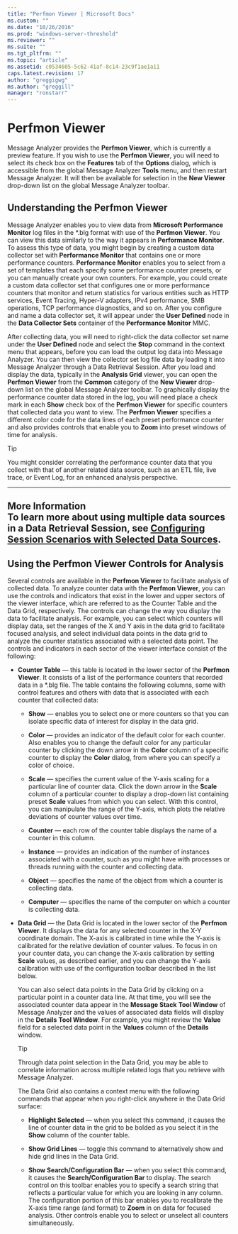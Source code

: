 ```yaml
---
title: "Perfmon Viewer | Microsoft Docs"
ms.custom: ""
ms.date: "10/26/2016"
ms.prod: "windows-server-threshold"
ms.reviewer: ""
ms.suite: ""
ms.tgt_pltfrm: ""
ms.topic: "article"
ms.assetid: c0534605-5c62-41af-8c14-23c9f1ae1a11
caps.latest.revision: 17
author: "greggigwg"
ms.author: "greggill"
manager: "ronstarr"
---
```

# Perfmon Viewer
Message Analyzer provides the **Perfmon Viewer**, which is currently a preview feature. If you wish to use the **Perfmon Viewer**, you will need to select its check box on the **Features** tab of the **Options** dialog, which is accessible from the global Message Analyzer **Tools** menu, and then restart Message Analyzer. It will then be available for selection in the **New Viewer** drop-down list on the global Message Analyzer toolbar.  
  
## Understanding the Perfmon Viewer  
 Message Analyzer enables you to view data from **Microsoft Performance Monitor** log files in the \*.blg format with use of the **Perfmon Viewer**. You can view this data similarly to the way it appears in **Performance Monitor**. To assess this type of data, you might begin by creating a custom data collector set with **Performance Monitor** that contains one or more performance counters. **Performance Monitor** enables you to select from a set of templates that each specify  some performance counter presets, or you can manually create your own counters. For example, you could create a custom data collector set that configures one or more performance counters that monitor  and return statistics for various entities such as HTTP services, Event Tracing, Hyper-V adapters, IPv4 performance, SMB operations, TCP performance diagnostics, and so on. After you configure and name a data collector set, it will appear under the **User Defined** node in the **Data Collector Sets** container of the **Performance Monitor** MMC.  
  
 After collecting data, you will need to right-click the data collector set name under the **User Defined** node and select the **Stop** command in the context menu that appears, before you can load the output log data into Message Analyzer. You can then view the collector set log file data by loading it into Message Analyzer through a Data Retrieval Session. After you load and display the data, typically in the **Analysis Grid** viewer, you can open the **Perfmon Viewer** from the **Common** category of the **New Viewer** drop-down list on the global Message Analyzer toolbar. To graphically display the performance counter data stored in the log, you will need place a check mark in each **Show** check box of the **Perfmon Viewer** for specific counters that collected data you want to view. The **Perfmon Viewer** specifies a different color code for the data lines of each preset performance counter and also provides controls that enable you to **Zoom** into preset windows of time for analysis.  
  
> [!TIP]
>  You might consider correlating the performance counter data that you collect with that of another related data source, such as an ETL file, live trace,  or Event Log, for an enhanced analysis perspective.  
  
---  
  
 **More Information**   
 **To learn more** about using multiple data sources in a Data Retrieval Session, see [Configuring Session Scenarios with Selected Data Sources](configuring-session-scenarios-with-selected-data-sources.md).  
---  
  
## Using the Perfmon Viewer Controls for Analysis  
 Several controls are available in the **Perfmon Viewer** to facilitate analysis of collected data. To analyze counter data with the **Perfmon Viewer**, you can use the controls and indicators that exist in the lower and upper sectors of the viewer interface, which are referred to as the Counter Table and the Data Grid, respectively. The controls can change the way you display the data to facilitate analysis. For example, you can select which counters will display data,  set the ranges of the X and Y axis in the data grid to facilitate focused analysis, and select individual data points in the data grid to analyze the counter statistics associated with a selected data point. The controls and indicators in each sector of the viewer interface consist of the following:  
  
-   **Counter Table** — this table is located in the lower sector of the **Perfmon Viewer**. It consists of a list of the performance counters that recorded data in a *.blg file. The table contains the following columns, some with control features and others with data that is associated with each counter that collected data:  
  
    -   **Show** — enables you to select one or more counters so that you can isolate specific data of interest for display in the data grid.  
  
    -   **Color** — provides an indicator of the default color for each counter. Also enables you to change the default color for any particular counter by clicking the down arrow in the **Color** column of a specific counter to display the **Color** dialog, from where you can specify a color of choice.  
  
    -   **Scale** — specifies the current value of the Y-axis scaling for a particular line of counter data. Click the down arrow in the **Scale** column of a particular counter to display a drop-down list containing preset **Scale** values from which you can select. With this control, you can manipulate the range of the Y-axis, which plots the relative deviations of counter values over time.  
  
    -   **Counter** — each row of the counter table displays the name of a counter in this column.  
  
    -   **Instance** — provides an indication of the number of instances associated with a counter, such as you might have with processes or threads running with the counter and collecting data.  
  
    -   **Object** — specifies the name of the object from which a counter is collecting data.  
  
    -   **Computer** — specifies the name of the computer on which a counter is collecting data.  
  
-   **Data Grid** — the Data Grid is located in the lower sector of the **Perfmon Viewer**. It displays the data for any selected counter in the X-Y coordinate domain. The X-axis is calibrated in time while the Y-axis is calibrated for the relative deviation of counter values. To focus in on your counter data, you can change the X-axis calibration by setting **Scale** values, as described earlier, and you can change the Y-axis calibration with use of the configuration toolbar described in the list below.  
  
     You can also select data points in the Data Grid by clicking on a particular point in a counter data line. At that time, you will see the associated counter data appear in the  **Message Stack** **Tool Window** of Message Analyzer and the values of associated data fields will display in the **Details** **Tool Window**. For example, you might review the **Value** field for a selected data point in the **Values** column of the **Details** window.  
  
    > [!TIP]
    >  Through data point selection in the Data Grid, you may be able to correlate information across multiple related logs that you retrieve with Message Analyzer.  
  
     The Data Grid also contains a context menu with the following commands that appear when you right-click anywhere in the Data Grid surface:  
  
    -   **Highlight Selected** — when you select this command, it causes the line of counter data in the grid to be bolded as you select it in the **Show** column of the counter table.  
  
    -   **Show Grid Lines** — toggle this command to alternatively show and hide grid lines in the Data Grid.  
  
    -   **Show Search/Configuration Bar** — when you select this command, it causes the **Search/Configuration Bar** to display. The search control on this toolbar enables you to specify a search string that reflects a particular value for which you are looking in any column. The configuration portion of this bar enables you to recalibrate the X-axis time range (and format) to **Zoom** in on data for focused analysis. Other controls enable you to select or unselect all counters simultaneously.